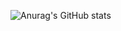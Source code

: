 ![Anurag's GitHub stats](https://github-readme-stats.vercel.app/api?username=ArMaGeDDoN-SS&show_icons=true&theme=radical)
